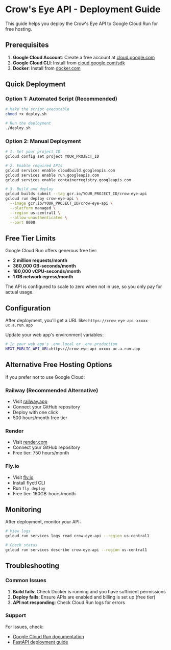 # Crow's Eye API - Deployment Guide

This guide helps you deploy the Crow's Eye API to Google Cloud Run for free hosting.

## Prerequisites

1. **Google Cloud Account**: Create a free account at [cloud.google.com](https://cloud.google.com)
2. **Google Cloud CLI**: Install from [cloud.google.com/sdk](https://cloud.google.com/sdk/docs/install)
3. **Docker**: Install from [docker.com](https://www.docker.com/get-started)

## Quick Deployment

### Option 1: Automated Script (Recommended)

```bash
# Make the script executable
chmod +x deploy.sh

# Run the deployment
./deploy.sh
```

### Option 2: Manual Deployment

```bash
# 1. Set your project ID
gcloud config set project YOUR_PROJECT_ID

# 2. Enable required APIs
gcloud services enable cloudbuild.googleapis.com
gcloud services enable run.googleapis.com
gcloud services enable containerregistry.googleapis.com

# 3. Build and deploy
gcloud builds submit --tag gcr.io/YOUR_PROJECT_ID/crow-eye-api
gcloud run deploy crow-eye-api \
  --image gcr.io/YOUR_PROJECT_ID/crow-eye-api \
  --platform managed \
  --region us-central1 \
  --allow-unauthenticated \
  --port 8000
```

## Free Tier Limits

Google Cloud Run offers generous free tier:
- **2 million requests/month**
- **360,000 GB-seconds/month**
- **180,000 vCPU-seconds/month**
- **1 GB network egress/month**

The API is configured to scale to zero when not in use, so you only pay for actual usage.

## Configuration

After deployment, you'll get a URL like:
`https://crow-eye-api-xxxxx-uc.a.run.app`

Update your web app's environment variables:
```bash
# In your web app's .env.local or .env.production
NEXT_PUBLIC_API_URL=https://crow-eye-api-xxxxx-uc.a.run.app
```

## Alternative Free Hosting Options

If you prefer not to use Google Cloud:

### Railway (Recommended Alternative)
- Visit [railway.app](https://railway.app)
- Connect your GitHub repository
- Deploy with one click
- 500 hours/month free tier

### Render
- Visit [render.com](https://render.com)
- Connect your GitHub repository
- Free tier: 750 hours/month

### Fly.io
- Visit [fly.io](https://fly.io)
- Install flyctl CLI
- Run `fly deploy`
- Free tier: 160GB-hours/month

## Monitoring

After deployment, monitor your API:
```bash
# View logs
gcloud run services logs read crow-eye-api --region us-central1

# Check status
gcloud run services describe crow-eye-api --region us-central1
```

## Troubleshooting

### Common Issues

1. **Build fails**: Check Docker is running and you have sufficient permissions
2. **Deploy fails**: Ensure APIs are enabled and billing is set up (free tier)
3. **API not responding**: Check Cloud Run logs for errors

### Support

For issues, check:
- [Google Cloud Run documentation](https://cloud.google.com/run/docs)
- [FastAPI deployment guide](https://fastapi.tiangolo.com/deployment/) 